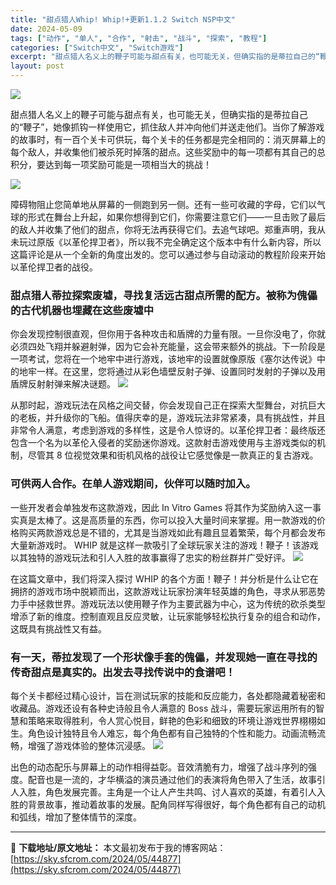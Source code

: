 ```yaml
---
title: "甜点猎人Whip! Whip!+更新1.1.2 Switch NSP中文"
date: 2024-05-09
tags: ["动作", "单人", "合作", "射击", "战斗", "探索", "教程"]
categories: ["Switch中文", "Switch游戏"]
excerpt: "甜点猎人名义上的鞭子可能与甜点有关，也可能无关，但确实指的是蒂拉自己的“鞭子”，她像抓钩一样使用它，抓住敌人并冲向他们并送走他们。当你了解游戏的故事时，有一百个关卡可供玩，每个关卡的任务都是完全相同的：消灭屏幕上的每个敌人，并收集他们被杀死时掉落的甜点。这些奖励中的每一项都有其自己的总积分，要达到每&hellip;"
layout: post
---
```


<img class="aligncenter" src="https://sky.sfcrom.com/wp-content/uploads/2024/05/271ae-C1-6.png" />

甜点猎人名义上的鞭子可能与甜点有关，也可能无关，但确实指的是蒂拉自己的“鞭子”，她像抓钩一样使用它，抓住敌人并冲向他们并送走他们。当你了解游戏的故事时，有一百个关卡可供玩，每个关卡的任务都是完全相同的：消灭屏幕上的每个敌人，并收集他们被杀死时掉落的甜点。这些奖励中的每一项都有其自己的总积分，要达到每一项奖励可能是一项相当大的挑战！

<img src="https://sky.sfcrom.com/wp-content/uploads/2024/05/20240509100449-2e3a5.jpeg" />

<span>障碍物阻止您简单地从屏幕的一侧跑到另一侧。还有一些可收藏的字母，它们以气球的形式在舞台上升起，如果你想得到它们，你需要注意它们——一旦击败了最后的敌人并收集了他们的甜点，你将无法再获得它们。去追气球吧。郑重声明，我从未玩过原版《以革伦捍卫者》，所以我不完全确定这个版本中有什么新内容，所以这篇评论是从一个全新的角度出发的。您可以通过参与自动滚动的教程阶段来开始以革伦捍卫者的战役。</span>
<h3><span>甜点猎人蒂拉探索废墟，寻找复活远古甜点所需的配方。被称为傀儡的古代机器也埋藏在这些废墟中</span></h3>
<span>你会发现控制很直观，但你用于各种攻击和盾牌的力量有限。一旦你没电了，你就必须四处飞翔并躲避射弹，因为它会补充能量，这会带来额外的挑战。下一阶段是一项考试，您将在一个地牢中进行游戏，该地牢的设置就像原版《塞尔达传说》中的地牢一样。在这里，您将通过从彩色墙壁反射子弹、设置同时发射的子弹以及用盾牌反射射弹来解决谜题。</span>

<img src="https://sky.sfcrom.com/wp-content/uploads/2024/05/20240509100458-e1e4d.jpeg" />

<span>从那时起，游戏玩法在风格之间交替，你会发现自己正在探索大型舞台，对抗巨大的老板，并升级你的飞船。值得庆幸的是，游戏玩法非常紧凑，具有挑战性，并且非常令人满意，考虑到游戏的多样性，这是令人惊讶的。以革伦捍卫者：最终版还包含一个名为以革伦入侵者的奖励迷你游戏。这款射击游戏使用与主游戏类似的机制，尽管其 8 位视觉效果和街机风格的战役让它感觉像是一款真正的复古游戏。</span>
<h3><span>可供两人合作。在单人游戏期间，伙伴可以随时加入。</span></h3>
<span>一些开发者会单独发布这款游戏，因此 In Vitro Games 将其作为奖励纳入这一事实真是太棒了。这是高质量的东西，你可以投入大量时间来掌握。用一款游戏的价格购买两款游戏总是不错的，尤其是当游戏如此有趣且显着繁荣，每个月都会发布大量新游戏时。 WHIP 就是这样一款吸引了全球玩家关注的游戏！鞭子！该游戏以其独特的游戏玩法和引人入胜的故事赢得了忠实的粉丝群并广受好评。</span>

<img src="https://sky.sfcrom.com/wp-content/uploads/2024/05/20240509100502-72e5b.jpeg" />

<span>在这篇文章中，我们将深入探讨 WHIP 的各个方面！鞭子！并分析是什么让它在拥挤的游戏市场中脱颖而出，这款游戏让玩家扮演年轻英雄的角色，寻求从邪恶势力手中拯救世界。游戏玩法以使用鞭子作为主要武器为中心，这为传统的砍杀类型增添了新的维度。控制直观且反应灵敏，让玩家能够轻松执行复杂的组合和动作，这既具有挑战性又有益。</span>
<h3><span>有一天，蒂拉发现了一个形状像手套的傀儡，并发现她一直在寻找的传奇甜点是真实的。出发去寻找传说中的食谱吧！</span></h3>
<span>每个关卡都经过精心设计，旨在测试玩家的技能和反应能力，各处都隐藏着秘密和收藏品。游戏还设有各种史诗般且令人满意的 Boss 战斗，需要玩家运用所有的智慧和策略来取得胜利，令人赏心悦目，鲜艳的色彩和细致的环境让游戏世界栩栩如生。角色设计独特且令人难忘，每个角色都有自己独特的个性和能力。动画流畅流畅，增强了游戏体验的整体沉浸感。</span>

<img src="https://sky.sfcrom.com/wp-content/uploads/2024/05/20240509100505-937be.jpeg" />

出色的动态配乐与屏幕上的动作相得益彰。音效清脆有力，增强了战斗序列的强度。配音也是一流的，才华横溢的演员通过他们的表演将角色带入​​了生活，故事引人入胜，角色发展完善。主角是一个让人产生共鸣、讨人喜欢的英雄，有着引人入胜的背景故事，推动着故事的发展。配角同样写得很好，每个角色都有自己的动机和弧线，增加了整体情节的深度。

---
📖 **下载地址/原文地址：** 本文最初发布于我的博客网站：[https://sky.sfcrom.com/2024/05/44877](https://sky.sfcrom.com/2024/05/44877)
